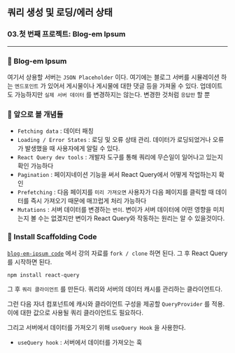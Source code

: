 ## 쿼리 생성 및 로딩/에러 상태
### 03.첫 번째 프로젝트: Blog-em Ipsum
---------------------------------------------

### 📌 Blog-em Ipsum

여기서 상용할 서버는 `JSON Placeholder` 이다.
여기에는 블로그 서버를 시뮬레이션 하는 `엔드포인트` 가 있어서 게시물이나 게시물에 대한 댓글 등을 가져올 수 있다.
업데이트도 가능하지만 `실제 서버 데이터` 를 변경하지는 않는다. 변경한 것처럼 `응답만` 할 뿐

### 📌 앞으로 볼 개념들
- `Fetching data` : 데이터 패칭
- `Loading / Error States` : 로딩 및 오류 상태 관리. 데이터가 로딩되었거나 오류가 발생했을 때 사용자에게 알릴 수 있다.
- `React Query dev tools` : 개발자 도구를 통해 쿼리에 무슨일이 일어나고 있는지 확인 가능하다
- `Pagination` : 페이지네이션 기능을 써서 React Query에서 어떻게 작업하는지 확인
- `Prefetching` : 다음 페이지를 `미리 가져오면` 사용자가 다음 페이지를 클릭할 때 데이터를 즉시 가져오기 때문에 매끄럽게 처리 가능하다
- `Mutations` : 서버 데이터를 변경하는 `변이`. 변이가 서버 데이터에 어떤 영향을 미치는지 볼 수는 없겠지만 변이가 React Query와 작동하는 원리는 알 수 있을것이다.

### 📌 Install Scaffolding Code

[`blog-em-ipsum code`] 에서 강의 자료를 `fork / clone` 하면 된다.
그 후 React Query 를 시작하면 된다. 

```
npm install react-query
```

그 후 `쿼리 클라이언트` 를 만든다.
쿼리와 서버의 데이터 캐시를 관리하는 클라이언트다.

그런 다음 자녀 컴포넌트에 캐시와 클라이언트 구성을 제공할 `QueryProvider` 를 적용.
이에 대한 값으로 사용될 쿼리 클라이언트도 필요하다.

그리고 서버에서 데이터를 가져오기 위해 `useQuery Hook` 을 사용한다.
- `useQuery hook` : 서버에서 데이터를 가져오는 훅

[`JSON Placeholder`]: (https://jsonplaceholder.typicode.com/)

[`blog-em-ipsum code`]: (https://github.com/bonnie/udemy-REACT-QUERY/tree/main/base-blog-em)
